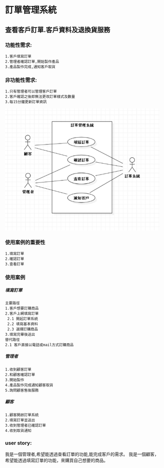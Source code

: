 # 訂單管理系統
## 查看客戶訂單.客戶資料及退換貨服務
### 功能性需求:
    1.客戶填寫訂單
    2.管理者確認訂單,開始製作產品
    3.產品製作完成,通知客戶取貨
### 非功能性需求:
    1.只有管理者可以管理客戶訂單
    2.客戶確認之後即無法更改訂單樣式及數量
    3.每15分鐘更新訂單資訊

![costomer](123.jpg "usecasediagram")
### 使用案例的重要性
    1.填寫訂單
    2.確認訂單
    3.查看訂單
### 使用案例
##### 填寫訂單
    主要路徑
    1.客戶想要訂購商品
    2.客戶上網填寫訂單
     2.1 開起訂單系統
     2.2 填寫基本資料
     2.3 選擇訂購商品
    3.填寫完畢後送出
    替代路徑
    2.1 客戶直接以電話或mail方式訂購商品
##### 管理者
    1.收到顧客訂單
    2.和顧客確認訂單
    3.開始製作
    4.產品製作完成通知顧客取貨
    5.詢問顧客售後服務
##### 顧客
    1.顧客開啟訂單系統
    2.填寫訂單並送出
    3.收到管理者已確認訂單
    4.收到取貨通知
### user story:
 我是一個管理者,希望能透過查看訂單的功能,能完成客戶的需求。
 我是一個顧客，希望能透過填寫訂單的功能，來購買自己想要的商品。
       
